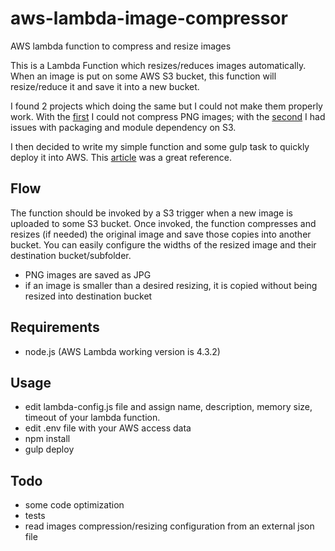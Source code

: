 # aws-lambda-image-compressor
AWS lambda function to compress and resize images 

This is a Lambda Function which resizes/reduces images automatically. When an image is put on some AWS S3 bucket, this function will resize/reduce it and save it into a new bucket.

I found 2 projects which doing the same but I could not make them properly work. With the [first](https://github.com/ysugimoto/aws-lambda-image) I could not compress PNG images; with the [second](https://github.com/slimfancy/image-lambda) I had issues with packaging and module dependency on S3.

I then decided to write my simple function and some gulp task to quickly deploy it into AWS. This [article](http://jice.lavocat.name/blog/2015/image-conversion-using-amazon-lambda-and-s3-in-node.js/) was a great reference.

## Flow
The function should be invoked by a S3 trigger when a new image is uploaded to some S3 bucket. Once invoked, the function compresses and resizes (if needed)
the original image and save those copies into another bucket.
You can easily configure the widths of the resized image and their destination bucket/subfolder. 

- PNG images are saved as JPG
- if an image is smaller than a desired resizing, it is copied without being resized into destination bucket

## Requirements

- node.js (AWS Lambda working version is 4.3.2)

## Usage

- edit lambda-config.js file and assign name, description, memory size, timeout of your lambda function.
- edit .env file with your AWS access data
- npm install
- gulp deploy

## Todo

- some code optimization
- tests
- read images compression/resizing configuration from an external json file